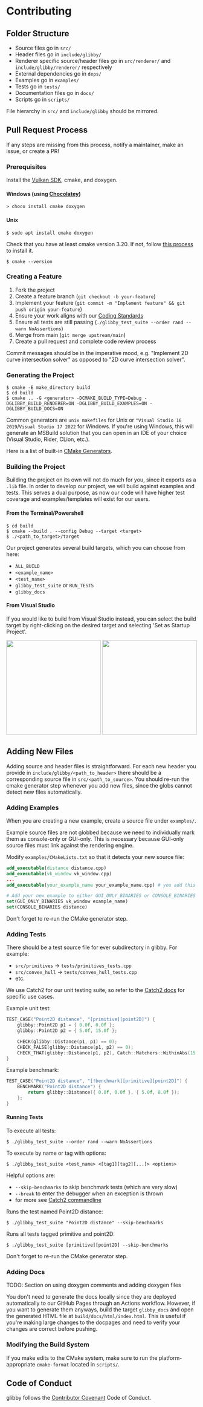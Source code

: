 # Contributing

## Folder Structure

- Source files go in ```src/```
- Header files go in ```include/glibby/```
- Renderer specific source/header files go in ```src/renderer/``` and ```include/glibby/renderer/``` respectively
- External dependencies go in ```deps/```
- Examples go in ```examples/```
- Tests go in ```tests/```
- Documentation files go in ```docs/```
- Scripts go in ```scripts/```

File hierarchy in ```src/``` and ```include/glibby``` should be mirrored. 

## Pull Request Process

If any steps are missing from this process, notify a maintainer, make an issue, or create a PR!

### Prerequisites

Install the [Vulkan SDK](https://www.lunarg.com/vulkan-sdk/), cmake, and doxygen.

#### Windows (using [Chocolatey](https://chocolatey.org/))

```
> choco install cmake doxygen
```

#### Unix

```
$ sudo apt install cmake doxygen
```

Check that you have at least cmake version 3.20. If not, follow [this process](https://askubuntu.com/questions/610291/how-to-install-cmake-3-2-on-ubuntu) to install it.

```
$ cmake --version
```

### Creating a Feature

1. Fork the project
2. Create a feature branch (```git checkout -b your-feature```)
3. Implement your feature (```git commit -m "Implement feature" && git push origin your-feature```)
4. Ensure your work aligns with our [Coding Standards](https://github.com/2020wmarvil/glibby/blob/main/CodingStandard.md)
5. Ensure all tests are still passing (```./glibby_test_suite --order rand --warn NoAssertions```)
6. Merge from main (```git merge upstream/main```)
7. Create a pull request and complete code review process

Commit messages should be in the imperative mood, e.g. "Implement 2D curve intersection solver" as opposed to "2D curve intersection solver".

### Generating the Project

```
$ cmake -E make_directory build
$ cd build
$ cmake .. -G <generator> -DCMAKE_BUILD_TYPE=Debug -DGLIBBY_BUILD_RENDERER=ON -DGLIBBY_BUILD_EXAMPLES=ON -DGLIBBY_BUILD_DOCS=ON
```

Common generators are ```unix makefiles``` for Unix or ```"Visual Studio 16 2019```/```Visual Studio 17 2022``` for Windows. If you're using Windows, this will generate an MSBuild solution that you can open in an IDE of your choice (Visual Studio, Rider, CLion, etc.).

Here is a list of built-in [CMake Generators](https://cmake.org/cmake/help/latest/manual/cmake-generators.7.html).

### Building the Project

Building the project on its own will not do much for you, since it exports as a ```.lib``` file. In order to develop our project, we will build against examples and tests. This serves a dual purpose, as now our code will have higher test coverage and examples/templates will exist for our users.

#### From the Terminal/Powershell

```
$ cd build
$ cmake --build . --config Debug --target <target>
$ ./<path_to_target>/target
```

Our project generates several build targets, which you can choose from here:
- ```ALL_BUILD```
- ```<example_name>```
- ```<test_name>```
- ```glibby_test_suite``` or ```RUN_TESTS```
- ```glibby_docs```

#### From Visual Studio

If you would like to build from Visual Studio instead, you can select the build target by right-clicking on the desired target and selecting 'Set as Startup Project'.

<img src="https://github.com/2020wmarvil/glibby/blob/main/docs/images/VS_SetAsStartupProj1.png?raw=true" width="250">
<img src="https://github.com/2020wmarvil/glibby/blob/main/docs/images/VS_SetAsStartupProj2.png?raw=true" width="250">

## Adding New Files

Adding source and header files is straightforward. For each new header you provide in ```include/glibby/<path_to_header>``` there should be a corresponding source file in ```src/<path_to_source>```. You should re-run the cmake generator step whenever you add new files, since the globs cannot detect new files automatically.

### Adding Examples

When you are creating a new example, create a source file under ```examples/```. 

Example source files are not globbed because we need to individually mark them as console-only or GUI-only. This is necessary because GUI-only source files must link against the rendering engine. 

Modify ```examples/CMakeLists.txt``` so that it detects your new source file:
```CMake
add_executable(distance distance.cpp)
add_executable(vk_window vk_window.cpp)
...
add_executable(your_example_name your_example_name.cpp) # you add this line

# Add your new example to either GUI_ONLY_BINARIES or CONSOLE_BINARIES depending on if it needs the rendering engine
set(GUI_ONLY_BINARIES vk_window example_name)
set(CONSOLE_BINARIES distance)
```

Don't forget to re-run the CMake generator step.

### Adding Tests

There should be a test source file for ever subdirectory in glibby. For example:
- ```src/primitives``` -> ```tests/primitives_tests.cpp```
- ```src/convex_hull``` -> ```tests/convex_hull_tests.cpp```
- etc.

We use Catch2 for our unit testing suite, so refer to the [Catch2 docs](https://github.com/catchorg/Catch2/blob/devel/docs/Readme.md) for specific use cases.

Example unit test:
```C++
TEST_CASE("Point2D distance", "[primitive][point2D]") {
    glibby::Point2D p1 = { 0.0f, 0.0f };
    glibby::Point2D p2 = { 5.0f, 15.0f };

    CHECK(glibby::Distance(p1, p1) == 0);
    CHECK_FALSE(glibby::Distance(p1, p2) == 0);
    CHECK_THAT(glibby::Distance(p1, p2), Catch::Matchers::WithinAbs(15.81139f, FLT_NEAR_ZERO));
}
```

Example benchmark:
```C++
TEST_CASE("Point2D distance", "[!benchmark][primitive][point2D]") {
    BENCHMARK("Point2D distance") {
        return glibby::Distance({ 0.0f, 0.0f }, { 5.0f, 8.0f });
    };
}
```

#### Running Tests

To execute all tests:
```
$ ./glibby_test_suite --order rand --warn NoAssertions
```

To execute by name or tag with options:
```
$ ./glibby_test_suite <test_name> <[tag1][tag2][...]> <options>
```

Helpful options are:
- ```--skip-benchmarks``` to skip benchmark tests (which are very slow)
- ```--break``` to enter the debugger when an exception is thrown
- for more see [Catch2 commandline](https://github.com/catchorg/Catch2/blob/devel/docs/command-line.md#top)

Runs the test named Point2D distance:
```
$ ./glibby_test_suite "Point2D distance" --skip-benchmarks
```

Runs all tests tagged primitive and point2D:
```
$ ./glibby_test_suite [primitive][point2D] --skip-benchmarks
```

Don't forget to re-run the CMake generator step.

### Adding Docs

TODO: Section on using doxygen comments and adding doxygen files

You don't need to generate the docs locally since they are deployed automatically to our GitHub Pages through an Actions workflow. However, if you want to generate them anyways, build the target ```glibby_docs``` and open the generated HTML file at ```build/docs/html/index.html```. This is useful if you're making large changes to the docpages and need to verify your changes are correct before pushing. 

### Modifying the Build System

If you make edits to the CMake system, make sure to run the platform-appropriate ```cmake-format``` located in ```scripts/```.

## Code of Conduct

glibby follows the [Contributor Covenant](http://contributor-covenant.org/version/1/3/0/) Code of Conduct.
